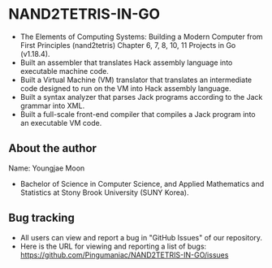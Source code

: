 # NAND2TETRIS-IN-GO
* The Elements of Computing Systems: Building a Modern Computer from First Principles (nand2tetris) Chapter 6, 7, 8, 10, 11 Projects in Go (v1.18.4).
* Built an assembler that translates Hack assembly language into executable machine code.
* Built a Virtual Machine (VM) translator that translates an intermediate code designed to run on the VM into Hack assembly language.
* Built a syntax analyzer that parses Jack programs according to the Jack grammar into XML.
* Built a full-scale front-end compiler that compiles a Jack program into an executable VM code.

## About the author

Name: Youngjae Moon
* Bachelor of Science in Computer Science, and Applied Mathematics and Statistics at Stony Brook University (SUNY Korea).

## Bug tracking

* All users can view and report a bug in "GitHub Issues" of our repository. 
* Here is the URL for viewing and reporting a list of bugs: https://github.com/Pingumaniac/NAND2TETRIS-IN-GO/issues
